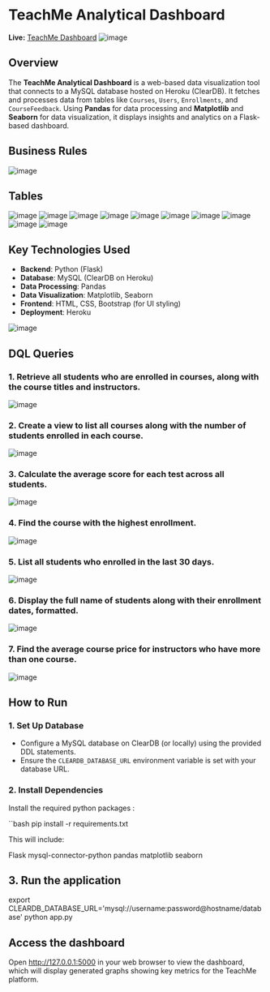 # **TeachMe Analytical Dashboard**

**Live:** [TeachMe Dashboard](https://teachmestats.netlify.app/)
![image](https://github.com/user-attachments/assets/b2be0497-39ee-42a1-89a6-ae043e9729b1)


## **Overview**
The **TeachMe Analytical Dashboard** is a web-based data visualization tool that connects to a MySQL database hosted on Heroku (ClearDB). It fetches and processes data from tables like `Courses`, `Users`, `Enrollments`, and `CourseFeedback`. Using **Pandas** for data processing and **Matplotlib** and **Seaborn** for data visualization, it displays insights and analytics on a Flask-based dashboard.

## Business Rules
![image](https://github.com/user-attachments/assets/7db9ab08-a349-4b42-8d5e-210ae3b6864c)

## Tables
![image](https://github.com/user-attachments/assets/ef5aaa23-b760-450a-8baa-521483f83524)
![image](https://github.com/user-attachments/assets/4839e9be-5ac7-4fd7-b152-c8e61e2ebb51)
![image](https://github.com/user-attachments/assets/0a5ab28e-850c-4052-8158-364afaf7929a)
![image](https://github.com/user-attachments/assets/37bd07e9-c1d0-44a1-af2c-833d40ee72e0)
![image](https://github.com/user-attachments/assets/f2838545-cd64-421e-988e-8178b55f0705)
![image](https://github.com/user-attachments/assets/a1ba7bce-9177-42b2-b7f5-f377330f05f3)
![image](https://github.com/user-attachments/assets/5c593b7c-3f6b-48fa-a7fd-3e1a9dc127b2)
![image](https://github.com/user-attachments/assets/76e76c7a-ac41-429c-8846-b942ccc881d7)
![image](https://github.com/user-attachments/assets/59664f48-62ac-4b41-95e0-da1d2c63d266)
![image](https://github.com/user-attachments/assets/c0153963-e78b-407b-b027-67fc9c7afe41)













## **Key Technologies Used**
- **Backend**: Python (Flask)
- **Database**: MySQL (ClearDB on Heroku)
- **Data Processing**: Pandas
- **Data Visualization**: Matplotlib, Seaborn
- **Frontend**: HTML, CSS, Bootstrap (for UI styling)
- **Deployment**: Heroku

![image](https://github.com/user-attachments/assets/fae35539-1e89-482d-b008-859f967b0b19)

## DQL Queries
### 1. Retrieve all students who are enrolled in courses, along with the course titles and instructors.
![image](https://github.com/user-attachments/assets/deeef541-7e33-4614-8888-df9c83d4d7e2)


### 2. Create a view to list all courses along with the number of students enrolled in each course.
![image](https://github.com/user-attachments/assets/8e690441-cad2-4b07-8417-8a272453d46c)

### 3. Calculate the average score for each test across all students.
![image](https://github.com/user-attachments/assets/39c0f1f1-d9bc-4760-bf80-770dee5634f4)

### 4. Find the course with the highest enrollment.
![image](https://github.com/user-attachments/assets/02a4be57-1ef0-44f0-95b5-55e9068eba87)

### 5. List all students who enrolled in the last 30 days.
![image](https://github.com/user-attachments/assets/eef4429e-c5a1-454e-a9da-cf065b9231b0)

### 6. Display the full name of students along with their enrollment dates, formatted.
![image](https://github.com/user-attachments/assets/2532d440-4e51-42a7-b246-1cf934320c11)

### 7. Find the average course price for instructors who have more than one course.
![image](https://github.com/user-attachments/assets/48ca9073-ecb5-4cef-ac1c-4cc42001ef04)




## **How to Run**

### **1. Set Up Database**
- Configure a MySQL database on ClearDB (or locally) using the provided DDL statements.
- Ensure the `CLEARDB_DATABASE_URL` environment variable is set with your database URL.

### **2. Install Dependencies**
Install the required python packages :

``bash
pip install -r requirements.txt

This will include:

Flask
mysql-connector-python
pandas
matplotlib
seaborn

## **3. Run the application**
export CLEARDB_DATABASE_URL='mysql://username:password@hostname/database'
python app.py

## **Access the dashboard**
Open http://127.0.0.1:5000 in your web browser to view the dashboard, which will display generated graphs showing key metrics for the TeachMe platform.

